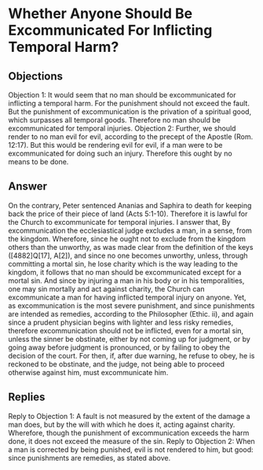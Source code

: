 # Whether Anyone Should Be Excommunicated For Inflicting Temporal Harm?
## Objections
Objection 1: It would seem that no man should be excommunicated for inflicting a temporal harm. For the punishment should not exceed the fault. But the punishment of excommunication is the privation of a spiritual good, which surpasses all temporal goods. Therefore no man should be excommunicated for temporal injuries.
Objection 2: Further, we should render to no man evil for evil, according to the precept of the Apostle (Rom. 12:17). But this would be rendering evil for evil, if a man were to be excommunicated for doing such an injury. Therefore this ought by no means to be done.
## Answer
On the contrary, Peter sentenced Ananias and Saphira to death for keeping back the price of their piece of land (Acts 5:1-10). Therefore it is lawful for the Church to excommunicate for temporal injuries.
I answer that, By excommunication the ecclesiastical judge excludes a man, in a sense, from the kingdom. Wherefore, since he ought not to exclude from the kingdom others than the unworthy, as was made clear from the definition of the keys ([4882]Q[17], A[2]), and since no one becomes unworthy, unless, through committing a mortal sin, he lose charity which is the way leading to the kingdom, it follows that no man should be excommunicated except for a mortal sin. And since by injuring a man in his body or in his temporalities, one may sin mortally and act against charity, the Church can excommunicate a man for having inflicted temporal injury on anyone. Yet, as excommunication is the most severe punishment, and since punishments are intended as remedies, according to the Philosopher (Ethic. ii), and again since a prudent physician begins with lighter and less risky remedies, therefore excommunication should not be inflicted, even for a mortal sin, unless the sinner be obstinate, either by not coming up for judgment, or by going away before judgment is pronounced, or by failing to obey the decision of the court. For then, if, after due warning, he refuse to obey, he is reckoned to be obstinate, and the judge, not being able to proceed otherwise against him, must excommunicate him.
## Replies
Reply to Objection 1: A fault is not measured by the extent of the damage a man does, but by the will with which he does it, acting against charity. Wherefore, though the punishment of excommunication exceeds the harm done, it does not exceed the measure of the sin.
Reply to Objection 2: When a man is corrected by being punished, evil is not rendered to him, but good: since punishments are remedies, as stated above.